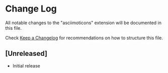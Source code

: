 # Change Log

All notable changes to the "asciimoticons" extension will be documented in this file.

Check [Keep a Changelog](http://keepachangelog.com/) for recommendations on how to structure this file.

## [Unreleased]

- Initial release